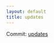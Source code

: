 ```yaml
---
layout: default
title: updates
---
```


Commit: [updates](https://github.com/DanGahanCGI/DanGahanCGI.github.io/commit/04d3f236d776e778f307c1cabd7807c41af98db3)

